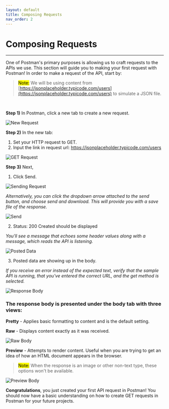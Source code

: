 ```yaml
---
layout: default
title: Composing Requests
nav_order: 2
---
```



# Composing Requests
---
One of Postman's primary purposes is allowing us to craft requests to the APIs we use. This section will guide you to making your first request with Postman! In order to make a request of the API, start by:

> <mark>Note:</mark> We will be using content from [https://jsonplaceholder.typicode.com/users](https://jsonplaceholder.typicode.com/users) to simulate a JSON file.

<br>

**Step 1)** In Postman, click a new tab to create a new request. 

![New Request](https://raw.githubusercontent.com/cee-elle/postman-documentation/gh-pages/docs/raw/Creating_Requests-1.png)

**Step 2)** In the new tab:
1. Set your HTTP request to GET.
2. Input the link in request url: https://jsonplaceholder.typicode.com/users

![GET Request](https://raw.githubusercontent.com/cee-elle/postman-documentation/gh-pages/docs/raw/Creating_Requests-2.png)

**Step 3)** Next,
1. Click Send.

![Sending Request](https://raw.githubusercontent.com/cee-elle/postman-documentation/gh-pages/docs/raw/Creating_Requests-3.png)

*Alternatively, you can click the dropdown arrow attached to the send button, and choose send and download. This will provide you with a save file of the response.*

![Send](https://raw.githubusercontent.com/cee-elle/postman-documentation/gh-pages/docs/raw/Creating_Requests-4.png)

2. Status: 200 Created should be displayed

*You'll see a message that echoes some header values along with a message, which reads the API is listening.*

![Posted Data](https://raw.githubusercontent.com/cee-elle/postman-documentation/gh-pages/docs/raw/Creating_Requests-5.png)

3. Posted data are showing up in the body.

*If you receive an error instead of the expected text, verify that the sample API is running, that you've entered the correct URL, and the get method is selected.*

![Response Body](https://raw.githubusercontent.com/cee-elle/postman-documentation/gh-pages/docs/raw/Creating_Requests-6.png)

### The response body is presented under the body tab with three views:
**Pretty** - Applies basic formatting to content and is the default setting.

**Raw** - Displays content exactly as it was received.

![Raw Body](https://raw.githubusercontent.com/cee-elle/postman-documentation/gh-pages/docs/raw/Creating_Requests-7.png)

**Preview** - Attempts to render content. Useful when you are trying to get an idea of how an HTML document appears in the browser.

> <mark>Note:</mark> When the response is an image or other non-text type, these options won't be available. 

![Preview Body](https://raw.githubusercontent.com/cee-elle/postman-documentation/gh-pages/docs/raw/Creating_Requests-9.png)

**Congratulations**, you just created your first API request in Postman! You should now have a basic understanding on how to create GET requests in Postman for your future projects. 

